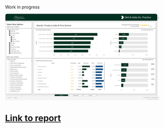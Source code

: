 Work in progress

![Front Page](https://github.com/dataopskenn/pbi-report-samples/blob/main/business_performance_report_2/Screenshot%20(157).png)
# [Link to report](https://app.powerbi.com/view?r=eyJrIjoiYzlmNzdlNDUtMTVlMi00NGI4LTllMTEtMTQ2Y2Y5NzIyMzY0IiwidCI6IjliNTk3NjNmLTc2NDktNDM0Zi1iNGJmLWRmYTg3NGU4OGY4NyJ9)
